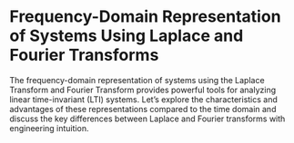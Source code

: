 # Frequency-Domain Representation of Systems Using Laplace and Fourier Transforms

The frequency-domain representation of systems using the Laplace Transform and Fourier Transform provides powerful tools for analyzing linear
time-invariant (LTI) systems. Let’s explore the characteristics and advantages
of these representations compared to the time domain and discuss the key differences between Laplace and Fourier transforms with engineering intuition.
